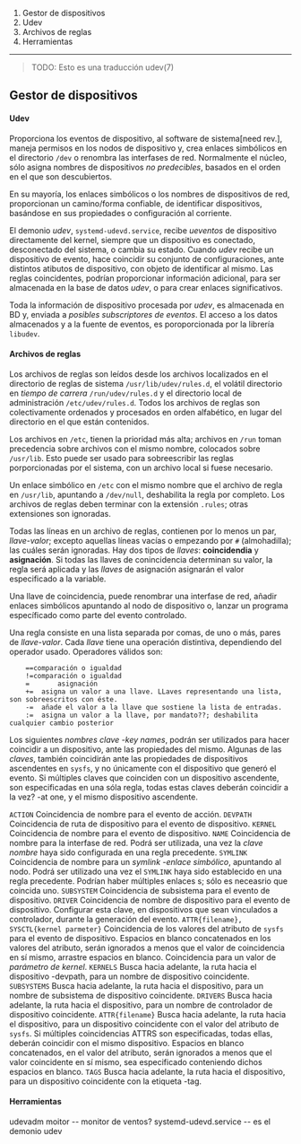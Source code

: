 1. Gestor de dispositivos
2. Udev
3. Archivos de reglas
99. Herramientas
---
> TODO: Esto es una traducción udev(7)

## Gestor de dispositivos


#### Udev

Proporciona los eventos de dispositivo, al software de sistema[need rev.], maneja permisos en los nodos de dispositivo y, crea enlaces simbólicos en el directorio `/dev` o renombra las interfases de red. Normalmente el núcleo, sólo asigna nombres de dispositivos _no predecibles_, basados en el orden en el que son descubiertos.

En su mayoría, los enlaces simbólicos o los nombres de dispositivos de red, proporcionan un camino/forma confiable, de identificar dispositivos, basándose en sus propiedades o configuración al corriente.

El demonio _udev_, `systemd-udevd.service`, recibe _ueventos_ de dispositivo directamente
del kernel, siempre que un dispositivo es conectado, desconectado del sistema, o cambia su estado. Cuando _udev_ recibe un dispositivo de evento, hace coincidir su conjunto de configuraciones, ante distintos atibutos de dispositivo, con objeto de identificar al mismo. Las reglas coincidentes, podrían proporcionar información adicional, para ser almacenada en la base de datos _udev_, o para crear enlaces significativos.

Toda la información de dispositivo procesada por _udev_, es almacenada en BD y, enviada a _posibles subscriptores de eventos_. El acceso a los datos almacenados y a la fuente de eventos, es poroporcionada por la librería `libudev`.


#### Archivos de reglas

Los archivos de reglas son leídos desde los archivos localizados en el directorio de reglas de sistema `/usr/lib/udev/rules.d`, el volátil directorio en _tiempo de carrera_ `/run/udev/rules.d` y el directorio local de administración `/etc/udev/rules.d`. Todos los archivos de reglas son colectivamente ordenados y procesados en orden alfabético, en lugar del directorio en el que están contenidos.

Los archivos en `/etc`, tienen la prioridad más alta; archivos en `/run` toman precedencia sobre archivos con el mismo nombre, colocados sobre `/usr/lib`. Esto puede ser usado para sobreescribir las reglas porporcionadas por el sistema, con un archivo local si fuese necesario.

Un enlace simbólico en `/etc` con el mismo nombre que el archivo de regla en `/usr/lib`, apuntando a `/dev/null`, deshabilita la regla por completo. Los archivos de reglas deben terminar con la extensión `.rules`; otras extensiones son ignoradas.

Todas las líneas en un archivo de reglas, contienen por lo menos un par, _llave-valor_; excepto aquellas líneas vacías o empezando por `#` (almohadilla); las cuáles serán ignoradas. 
Hay dos tipos de _llaves_: __coincidendia__ y __asignación__. Si todas las llaves de conincidencia determinan su valor, la regla será aplicada y las _llaves_ de asignación asignarán el valor especificado a la variable.

Una llave de coincidencia, puede renombrar una interfase de red, añadir enlaces simbólicos apuntando al nodo de dispositivo o, lanzar un programa específicado como parte del evento controlado.

Una regla consiste en una lista separada por comas, de uno o más, pares de _llave-valor_. 
Cada _llave_ tiene una operación distintiva, dependiendo del operador usado. Operadores válidos son:

		==comparación o igualdad
		!=comparación o igualdad
		=		asignación
		+=	asigna un valor a una llave. LLaves representando una lista, son sobreescritos con éste.
		-=	añade el valor a la llave que sostiene la lista de entradas.
		:=	asigna un valor a la llave, por mandato??; deshabilita cualquier cambio posterior

Los siguientes _nombres clave -key names_, podrán ser utilizados para hacer coincidir a un dispositivo, ante las propiedades del mismo.
Algunas de las _claves_, también coincidirán ante las propiedades de dispositivos ascendentes en `sysfs`, y no únicamente con el dispositivo que generó el evento. Si múltiples claves que coinciden con un dispositivo ascendente, son especificadas en una sóla regla, todas estas claves deberán coincidir a la vez? -at one, y el mismo dispositivo ascendente.

`ACTION`
	Coincidencia de nombre para el evento de acción.
`DEVPATH`
	Coincidencia de ruta de dispositivo para el evento de dispositivo.
`KERNEL`
	Coincidencia de nombre para el evento de dispositivo.
`NAME`
	Coincidencia de nombre para la interfase de red. Podrá ser utilizada, una vez la _clave nombre_ haya sido configurada en una regla precedente.
`SYMLINK`
	Coincidencia de nombre para un _symlink -enlace simbólico_, apuntando al nodo. Podrá ser utilizado una vez el `SYMLINK` haya sido establecido en una regla precedente. Podrían haber múltiples enlaces s; sólo es neceasrio que coincida uno.
`SUBSYSTEM`
	Coincidencia de subsistema para el evento de dispositivo.
`DRIVER`
	Coincidencia de nombre de dispositivo para el evento de dispositivo. Configurar esta clave, en dispositivos que sean vinculados a controlador, durante la generación del evento.
`ATTR{filename}, SYSCTL{kernel parmeter}`
Coincidencia de los valores del atributo de `sysfs` para el evento de dispositivo. Espacios en blanco concatenados en los valores del atributo, serán ignorados a menos que el valor de coincidencia en sí mismo, arrastre espacios en blanco. Coincidencia para un valor de _parámetro de kernel_.
`KERNELS`
	Busca hacia adelante, la ruta hacia el dispositivo -devpath, para un nombre de dispositivo coincidente.
`SUBSYSTEMS`
	Busca hacia adelante, la ruta hacia el dispositivo, para un nombre de subsistema de dispositivo coincidente.
`DRIVERS`
	Busca hacia adelante, la ruta hacia el dispositivo, para un nombre de controlador de dispositivo coincidente.
`ATTR{filename}`
	Busca hacia adelante, la ruta hacia el dispositivo, para un dispositivo coincidente
con el valor del atributo de `sysfs`. Si múltiples coincidencias ATTRS son especificadas, todas ellas, deberán coincidir con el mismo dispositivo. Espacios en blanco concatenados, en el valor del atributo, serán ignorados a menos que el valor coincidente en sí mismo, sea especificado conteniendo dichos espacios en blanco.
`TAGS`
Busca hacia adelante, la ruta hacia el dispositivo, para un dispositivo coincidente con la etiqueta -tag.








#### Herramientas
udevadm moitor -- monitor de ventos?
systemd-udevd.service -- es el demonio udev

